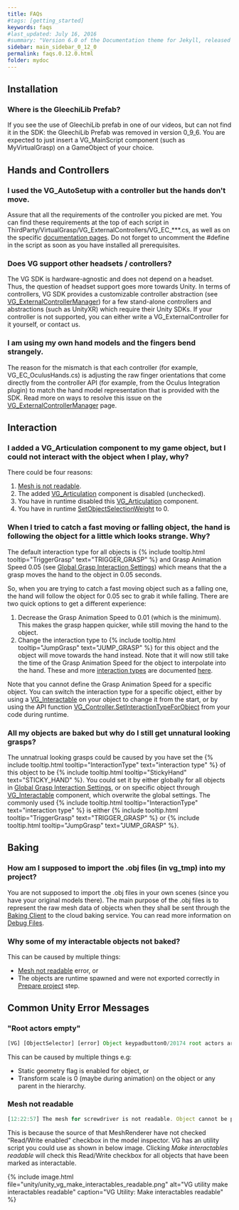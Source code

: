 ```yaml
---
title: FAQs
#tags: [getting_started]
keywords: faqs
#last_updated: July 16, 2016
#summary: "Version 6.0 of the Documentation theme for Jekyll, released July 4, 2016, implements relative links so you can view the files offline or on any server without configuring urls and baseurls. Additionally, you can store pages in subdirectories. Templates for alerts and images are available."
sidebar: main_sidebar_0_12_0
permalink: faqs.0.12.0.html
folder: mydoc
---
```


## Installation

### Where is the GleechiLib Prefab?

If you see the use of GleechiLib prefab in one of our videos, but can not find it in the SDK: the GleechiLib Prefab was removed in version 0_9_6. You are expected to just insert a VG_MainScript component (such as MyVirtualGrasp) on a GameObject of your choice.

## Hands and Controllers

### I used the VG_AutoSetup with a controller but the hands don't move.

Assure that all the requirements of the controller you picked are met. You can find these requirements at the top of each script in ThirdParty/VirtualGrasp/VG_ExternalControllers/VG_EC_***.cs, as well as on the specific [documentation pages](unity_component_vgexternalcontrollermanager.0.12.0.html#vg_externalcontroller-class). Do not forget to uncomment the #define in the script as soon as you have installed all prerequisites.

### Does VG support other headsets / controllers?

The VG SDK is hardware-agnostic and does not depend on a headset. Thus, the question of headset support goes more towards Unity. In terms of controllers, VG SDK provides a customizable controller abstraction (see [VG_ExternalControllerManager](unity_component_vgexternalcontrollermanager.0.12.0.html#coordinate-frame-corrections)) for a few stand-alone controllers and abstractions (such as UnityXR) which require their Unity SDKs. If your controller is not supported, you can either write a VG_ExternalController for it yourself, or contact us.  

### I am using my own hand models and the fingers bend strangely.

The reason for the mismatch is that each controller (for example, VG_EC_OculusHands.cs) is adjusting the raw finger orientations that come directly from the controller API (for example, from the Oculus Integration plugin) to match the hand model representation that is provided with the SDK. Read more on ways to resolve this issue on the [VG_ExternalControllerManager](unity_component_vgexternalcontrollermanager.0.9.6.html#coordinate-frame-corrections) page.

## Interaction

### I added a VG_Articulation component to my game object, but I could not interact with the object when I play, why?

There could be four reasons:
1. [Mesh is not readable](#mesh-not-readable).
2. The added [VG_Articulation](unity_component_vgarticulation.0.12.0.html) component is disabled (unchecked).
3. You have in runtime disabled this [VG_Articulation](unity_component_vgarticulation.0.12.0.html) component.
4. You have in runtime [SetObjectSelectionWeight](virtualgrasp_unityapi.0.12.0.html#setobjectselectionweight) to 0. 

### When I tried to catch a fast moving or falling object, the hand is following the object for a little which looks strange. Why?

The default interaction type for all objects is {% include tooltip.html tooltip="TriggerGrasp" text="TRIGGER_GRASP" %} and Grasp Animation Speed 0.05 (see [Global Grasp Interaction Settings](unity_component_myvirtualgrasp.0.12.0.html#global-grasp-interaction-settings)) which means that the a grasp moves the hand to the object in 0.05 seconds.

So, when you are trying to catch a fast moving object such as a falling one, the hand will follow the object for 0.05 sec to grab it while falling. There are two quick options to get a different experience: 

1. Decrease the Grasp Animation Speed to 0.01 (which is the minimum). This makes the grasp happen quicker, while still moving the hand to the object. 
2. Change the interaction type to {% include tooltip.html tooltip="JumpGrasp" text="JUMP_GRASP" %} for this object and the object will move towards the hand instead. Note that it will now still take the time of the Grasp Animation Speed for the object to interpolate into the hand. These and more [interaction types](grasp_interaction.0.12.0.html#grasp-interaction-type) are documented [here](grasp_interaction.0.12.0.html#grasp-interaction-type).

Note that you cannot define the Grasp Animation Speed for a specific object. You can switch the interaction type for a specific object, either by using a [VG_Interactable](unity_component_vginteractable.0.12.0.html#unity-component-vginteractable) on your object to change it from the start, or by using the API function [VG_Controller.SetInteractionTypeForObject](virtualgrasp_unityapi.0.12.0.html#setinteractiontypeforobject) from your code during runtime.

### All my objects are baked but why do I still get unnatural looking grasps?

The unnatrual looking grasps could be caused by you have set the {% include tooltip.html tooltip="InteractionType" text="interaction type" %} of this object to be {% include tooltip.html tooltip="StickyHand" text="STICKY_HAND" %}. You could set it by either globally for all objects in [Global Grasp Interaction Settings](unity_component_myvirtualgrasp.0.12.0.html#global-grasp-interaction-settings), or on specific object through [VG_Interactable](unity_component_vginteractable.0.12.0.html) component, which overwrite the global settings. The commonly used {% include tooltip.html tooltip="InteractionType" text="interaction type" %} is either {% include tooltip.html tooltip="TriggerGrasp" text="TRIGGER_GRASP" %} or {% include tooltip.html tooltip="JumpGrasp" text="JUMP_GRASP" %}.

## Baking

### How am I supposed to import the .obj files (in vg_tmp) into my project?

You are not supposed to import the .obj files in your own scenes (since you have your original models there). The main purpose of the .obj files is to represent the raw mesh data of objects when they shall be sent through the [Baking Client](unity_component_vgbakingclient.0.12.0.html) to the cloud baking service. You can read more information on [Debug Files](debug_files.0.12.0.html#debug-files-content).

### Why some of my interactable objects not baked?

This can be caused by multiple things:
* [Mesh not readable](#mesh-not-readable) error, or
* The objects are runtime spawned and were not exported correctly in [Prepare project](unity_component_vgbakingclient.0.12.0.html#step-2-preparation) step. 

## Common Unity Error Messages

### "Root actors empty"
```js
[VG] [ObjectSelector] [error] Object keypadbutton0/20174 root actors are empty!
````
This can be caused by multiple things e.g:

* Static geometry flag is enabled for object, or
* Transform scale is 0 (maybe during animation) on the object or any parent in the hierarchy.


### Mesh not readable

```js
[12:22:57] The mesh for screwdriver is not readable. Object cannot be processed.
````

This is because the source of that MeshRenderer have not checked “Read/Write enabled” checkbox in the model inspector. VG has an utility script you could use as shown in below image. Clicking _Make interactables readable_ will check this Read/Write checkbox for all objects that have been marked as interactable. 

{% include image.html file="unity/unity_vg_make_interactables_readable.png" alt="VG utility make interactables readable" caption="VG Utility: Make interactables readable" %}
